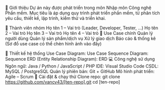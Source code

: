 📌 Giới thiệu
Dự án này được phát triển trong môn Nhập môn Công nghệ Phần mềm.
Mục tiêu là áp dụng quy trình phát triển phần mềm, từ phân tích yêu cầu, thiết kế, lập trình, kiểm thử và triển khai.

👥 Thành viên nhóm
Họ tên 1 – Vai trò (Leader, Developer, Tester, …)
Họ tên 2 – Vai trò
Họ tên 3 – Vai trò
Họ tên 4 – Vai trò
🎯 Use Case chính
Quản lý người dùng
Quản lý sản phẩm/dịch vụ
Xử lý giao dịch
Báo cáo & thống kê
(Sơ đồ use case có thể chèn hình ảnh vào đây)

📐 Thiết kế hệ thống
Use Case Diagram: Use Case
Sequence Diagram: Sequence
ERD (Entity Relationship Diagram): ERD
💻 Công nghệ sử dụng
Ngôn ngữ: Java / Python / JavaScript / PHP
IDE: Visual Studio Code
CSDL: MySQL / PostgreSQL
Quản lý phiên bản: Git + GitHub
Mô hình phát triển: Agile – Scrum
🚀 Cài đặt & chạy thử
Clone repo:
git clone https://github.com/vancv43/[ten-repo].git
cd [ten-repo]
